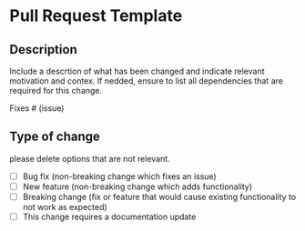 # Pull Request Template

## Description

Include a descrtion of what has been changed and indicate relevant motivation and contex.
If nedded, ensure to list all dependencies that are required for this change.

Fixes # (issue)

## Type of change

please delete options that are not relevant.

- [ ] Bug fix (non-breaking change which fixes an issue)
- [ ] New feature (non-breaking change which adds functionality)
- [ ] Breaking change (fix or feature that would cause existing functionality to not work as expected)
- [ ] This change requires a documentation update
